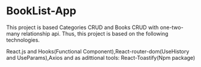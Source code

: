 # BookList-App

This project is based Categories CRUD and Books CRUD with one-two-many relationship api. Thus, this project is based on the following technologies.

React.js and Hooks(Functional Component),React-router-dom(UseHistory and UseParams),Axios and as adittional tools: React-Toastify(Npm package)


